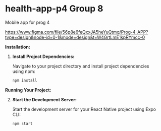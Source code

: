 # health-app-p4 Group 8

Mobile app for prog 4

https://www.figma.com/file/56p8e6feQxxJA5heYuQtmq/Prog-4-APP?type=design&node-id=0-1&mode=design&t=W4GrtLmE1kpRYmcc-0  


**Installation:**

1. **Install Project Dependencies:**

   Navigate to your project directory and install project dependencies using npm:

   ```bash
   npm install
   
**Running Your Project:**

2. **Start the Development Server:**

   Start the development server for your React Native project using Expo CLI:

   ```bash
   npm start
